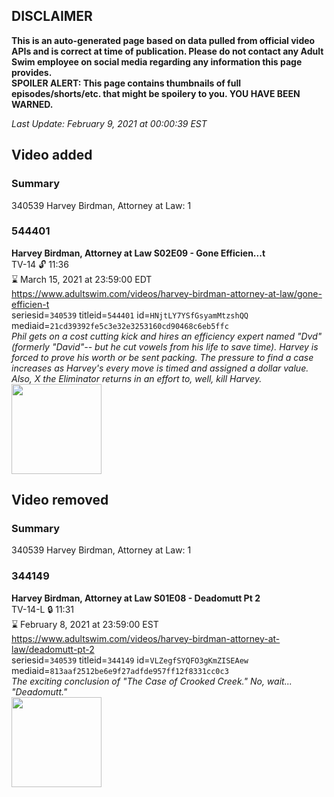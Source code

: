 ## DISCLAIMER
**This is an auto-generated page based on data pulled from official video APIs and is correct at time of publication. Please do not contact any Adult Swim employee on social media regarding any information this page provides.**  
**SPOILER ALERT: This page contains thumbnails of full episodes/shorts/etc. that might be spoilery to you. YOU HAVE BEEN WARNED.**  

_Last Update: February 9, 2021 at 00:00:39 EST_
## Video added
### Summary
340539 Harvey Birdman, Attorney at Law: 1  
### 544401
**Harvey Birdman, Attorney at Law S02E09 - Gone Efficien...t**  
TV-14 🔓 11:36  
⌛ March 15, 2021 at 23:59:00 EDT  
https://www.adultswim.com/videos/harvey-birdman-attorney-at-law/gone-efficien-t  
seriesid=`340539` titleid=`544401` id=`HNjtLY7YSfGsyamMtzshQQ` mediaid=`21cd39392fe5c3e32e3253160cd90468c6eb5ffc`  
_Phil gets on a cost cutting kick and hires an efficiency expert named "Dvd" (formerly "David"-- but he cut vowels from his life to save time).  Harvey is forced to prove his worth or be sent packing.  The pressure to find a case increases as Harvey's every move is timed and assigned a dollar value.  Also, X the Eliminator returns in an effort to, well, kill Harvey._  
<a href="https://media.cdn.adultswim.com/uploads/20200305/thumbnails/2_203514940-harvey_018.jpg"><img src="https://media.cdn.adultswim.com/uploads/20200305/thumbnails/2_203514940-harvey_018.jpg" height="144px" /></a>
## Video removed
### Summary
340539 Harvey Birdman, Attorney at Law: 1  
### 344149
**Harvey Birdman, Attorney at Law S01E08 - Deadomutt Pt 2**  
TV-14-L 🔒 11:31  
⌛ February 8, 2021 at 23:59:00 EST  
https://www.adultswim.com/videos/harvey-birdman-attorney-at-law/deadomutt-pt-2  
seriesid=`340539` titleid=`344149` id=`VLZegfSYQFO3gKmZISEAew` mediaid=`813aaf2512be6e9f27adfde957ff12f8331cc0c3`  
_The exciting conclusion of "The Case of Crooked Creek." No, wait... "Deadomutt."_  
<a href="https://media.cdn.adultswim.com/uploads/20200305/thumbnails/2_2035134832-harvey_008.jpg"><img src="https://media.cdn.adultswim.com/uploads/20200305/thumbnails/2_2035134832-harvey_008.jpg" height="144px" /></a>
